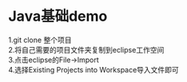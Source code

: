 # Java基础demo
1.git clone 整个项目 <br>
2.将自己需要的项目文件夹复制到eclipse工作空间 <br>
3.点击eclipse的File->Import <br>
4.选择Existing Projects into Workspace导入文件即可 <br>
